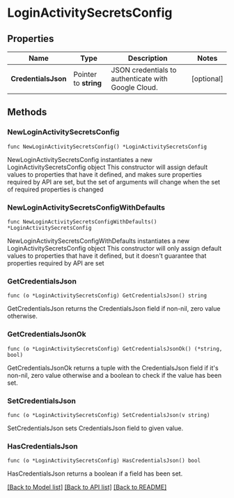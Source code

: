 # LoginActivitySecretsConfig

## Properties

Name | Type | Description | Notes
------------ | ------------- | ------------- | -------------
**CredentialsJson** | Pointer to **string** | JSON credentials to authenticate with Google Cloud. | [optional] 

## Methods

### NewLoginActivitySecretsConfig

`func NewLoginActivitySecretsConfig() *LoginActivitySecretsConfig`

NewLoginActivitySecretsConfig instantiates a new LoginActivitySecretsConfig object
This constructor will assign default values to properties that have it defined,
and makes sure properties required by API are set, but the set of arguments
will change when the set of required properties is changed

### NewLoginActivitySecretsConfigWithDefaults

`func NewLoginActivitySecretsConfigWithDefaults() *LoginActivitySecretsConfig`

NewLoginActivitySecretsConfigWithDefaults instantiates a new LoginActivitySecretsConfig object
This constructor will only assign default values to properties that have it defined,
but it doesn't guarantee that properties required by API are set

### GetCredentialsJson

`func (o *LoginActivitySecretsConfig) GetCredentialsJson() string`

GetCredentialsJson returns the CredentialsJson field if non-nil, zero value otherwise.

### GetCredentialsJsonOk

`func (o *LoginActivitySecretsConfig) GetCredentialsJsonOk() (*string, bool)`

GetCredentialsJsonOk returns a tuple with the CredentialsJson field if it's non-nil, zero value otherwise
and a boolean to check if the value has been set.

### SetCredentialsJson

`func (o *LoginActivitySecretsConfig) SetCredentialsJson(v string)`

SetCredentialsJson sets CredentialsJson field to given value.

### HasCredentialsJson

`func (o *LoginActivitySecretsConfig) HasCredentialsJson() bool`

HasCredentialsJson returns a boolean if a field has been set.


[[Back to Model list]](../README.md#documentation-for-models) [[Back to API list]](../README.md#documentation-for-api-endpoints) [[Back to README]](../README.md)


